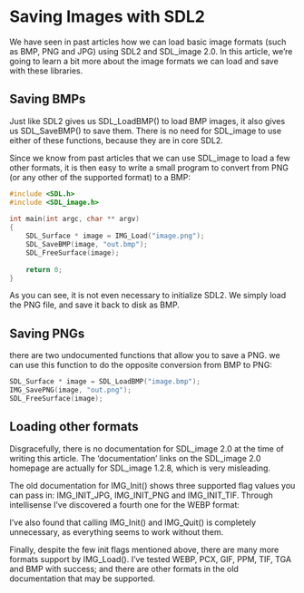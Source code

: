 # Saving Images with SDL2
We have seen in past articles how we can load basic image formats (such as BMP, PNG and JPG) using SDL2 and SDL_image 2.0. In this article, we’re going to learn a bit more about the image formats we can load and save with these libraries.
## Saving BMPs
Just like SDL2 gives us SDL_LoadBMP() to load BMP images, it also gives us SDL_SaveBMP() to save them. There is no need for SDL_image to use either of these functions, because they are in core SDL2.

Since we know from past articles that we can use SDL_image to load a few other formats, it is then easy to write a small program to convert from PNG (or any other of the supported format) to a BMP:
```c	
#include <SDL.h>
#include <SDL_image.h>
 
int main(int argc, char ** argv)
{
    SDL_Surface * image = IMG_Load("image.png");
    SDL_SaveBMP(image, "out.bmp");
    SDL_FreeSurface(image);
 
    return 0;
}
```
As you can see, it is not even necessary to initialize SDL2. We simply load the PNG file, and save it back to disk as BMP.
## Saving PNGs
there are two undocumented functions that allow you to save a PNG. we can use this function to do the opposite conversion from BMP to PNG:
```c
SDL_Surface * image = SDL_LoadBMP("image.bmp");
IMG_SavePNG(image, "out.png");
SDL_FreeSurface(image);
```
## Loading other formats
Disgracefully, there is no documentation for SDL_image 2.0 at the time of writing this article. The ‘documentation’ links on the SDL_image 2.0 homepage are actually for SDL_image 1.2.8, which is very misleading.

The old documentation for IMG_Init() shows three supported flag values you can pass in: IMG_INIT_JPG, IMG_INIT_PNG and IMG_INIT_TIF. Through intellisense I’ve discovered a fourth one for the WEBP format:

I’ve also found that calling IMG_Init() and IMG_Quit() is completely unnecessary, as everything seems to work without them.

Finally, despite the few init flags mentioned above, there are many more formats support by IMG_Load(). I’ve tested WEBP, PCX, GIF, PPM, TIF, TGA and BMP with success; and there are other formats in the old documentation that may be supported.
